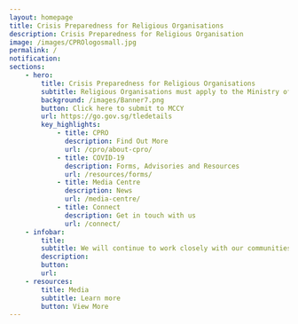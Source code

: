 ```yaml
---
layout: homepage
title: Crisis Preparedness for Religious Organisations
description: Crisis Preparedness for Religious Organisation
image: /images/CPROlogosmall.jpg
permalink: /
notification:
sections:
    - hero:
        title: Crisis Preparedness for Religious Organisations
        subtitle: Religious Organisations must apply to the Ministry of Trade and Industry for a <a href="https://covid.gobusiness.gov.sg/">Time-Limited Exemption</a> one day prior to proceeding with permitted on-site activities and must inform MCCY of these applications. 
        background: /images/Banner7.png
        button: Click here to submit to MCCY
        url: https://go.gov.sg/tledetails
        key_highlights:
            - title: CPRO
              description: Find Out More
              url: /cpro/about-cpro/
            - title: COVID-19
              description: Forms, Advisories and Resources
              url: /resources/forms/
            - title: Media Centre
              description: News
              url: /media-centre/
            - title: Connect
              description: Get in touch with us
              url: /connect/
    - infobar:
        title:
        subtitle: We will continue to work closely with our communities to keep Singapore and our people safe. To protect everyone’s well-being, we urge our congregants to work with their religious leaders in implementing the precautionary measures advised by MOH and MCCY. By supporting each other in these challenging times and exercising social responsibility, we can overcome COVID-19, and emerge even stronger and more resilient. - Statement in support of staying united against COVID-19, National Steering Committee on Racial and Religious Harmony, 25 March 2020 
        description: 
        button:
        url:
    - resources:
        title: Media
        subtitle: Learn more
        button: View More
---
```

